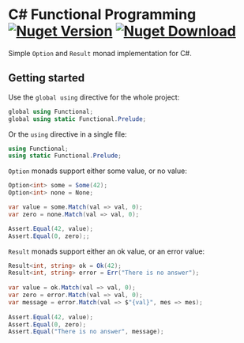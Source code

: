 # C# Functional Programming [![Nuget Version](https://img.shields.io/nuget/v/Functional.Monad)](https://www.nuget.org/packages/Functional.Monad) [![Nuget Download](https://img.shields.io/nuget/dt/Functional.Monad)](https://www.nuget.org/packages/Functional.Monad)

Simple ```Option``` and ```Result``` monad implementation for C#.

## Getting started

Use the ```global using``` directive for the whole project:

```csharp
global using Functional;
global using static Functional.Prelude;
```

Or the ```using``` directive in a single file:

```csharp
using Functional;
using static Functional.Prelude;
```

```Option``` monads support either some value, or no value:

```csharp
Option<int> some = Some(42);
Option<int> none = None;

var value = some.Match(val => val, 0);
var zero = none.Match(val => val, 0);

Assert.Equal(42, value);
Assert.Equal(0, zero);;
```

```Result``` monads support either an ok value, or an error value:

```csharp
Result<int, string> ok = Ok(42);                       
Result<int, string> error = Err("There is no answer"); 
                                                       
var value = ok.Match(val => val, 0);                   
var zero = error.Match(val => val, 0);                 
var message = error.Match(val => $"{val}", mes => mes);
                                                       
Assert.Equal(42, value);                               
Assert.Equal(0, zero);                                 
Assert.Equal("There is no answer", message);           
```